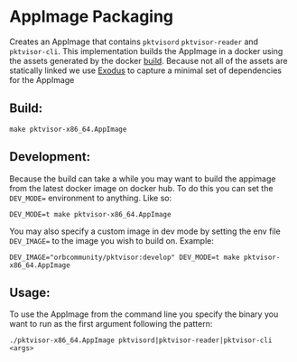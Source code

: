 AppImage Packaging
==================

Creates an AppImage that contains `pktvisord` `pktvisor-reader` and `pktvisor-cli`. This implementation builds the AppImage in a docker using the assets generated by the docker [build](../docker). Because not all of the assets are statically linked we use [Exodus](https://github.com/intoli/exodus) to capture a minimal set of dependencies for the AppImage 


## Build:
`make pktvisor-x86_64.AppImage`

## Development:
Because the build can take a while you may want to build the appimage from the latest docker image on docker hub. To do this you can set the `DEV_MODE=` environment to anything. Like so:

`DEV_MODE=t make pktvisor-x86_64.AppImage`

You may also specify a custom image in dev mode by setting the env file `DEV_IMAGE=` to the image you wish to build on. Example:

`DEV_IMAGE="orbcommunity/pktvisor:develop" DEV_MODE=t make pktvisor-x86_64.AppImage`


## Usage:
To use the AppImage from the command line you specify the binary you want to run as the first argument following the
pattern:

`
./pktvisor-x86_64.AppImage pktvisord|pktvisor-reader|pktvisor-cli <args>
`



